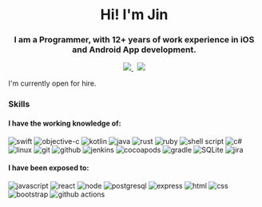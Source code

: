 <h1 align="center"> Hi! I'm Jin</h1>

<h3 align="center">I am a Programmer, with 12+ years of work experience in iOS and Android App development.</h3>

<p align="center">
  <a target="_blank" href="https://www.linkedin.com/in/jin-xu-programmer/" target="_blank">
    <img src="https://img.shields.io/badge/linkedin-%230077B5.svg?style=for-the-badge&logo=linkedin&logoColor=white"/>
  </a>
  &nbsp;
  <a target="_blank" href="https://www.twitter.com/sojingle/" target="_blank">
    <img src="https://img.shields.io/badge/X-%23000000.svg?style=for-the-badge&logo=X&logoColor=white"/>
  </a>
</p>

I'm currently open for hire.

<h3>Skills</h3>
<h4>I have the working knowledge of:</h4>
<p>
  <img src="https://img.shields.io/badge/swift-F54A2A?style=for-the-badge&logo=swift&logoColor=white" alt="swift">
  <img src="https://img.shields.io/badge/OBJECTIVE--C-%233A95E3.svg?style=for-the-badge&logo=apple&logoColor=white" alt="objective-c">
  <img src="https://img.shields.io/badge/kotlin-%237F52FF.svg?style=for-the-badge&logo=kotlin&logoColor=white" alt="kotlin">
  <img src="https://img.shields.io/badge/java-%23ED8B00.svg?style=for-the-badge&logo=openjdk&logoColor=white" alt="java">
  <img src="https://img.shields.io/badge/rust-%23000000.svg?style=for-the-badge&logo=rust&logoColor=white" alt="rust">
  <img src="https://img.shields.io/badge/ruby-%23CC342D.svg?style=for-the-badge&logo=ruby&logoColor=white" alt="ruby">
  <img src="https://img.shields.io/badge/shell_script-%23121011.svg?style=for-the-badge&logo=gnu-bash&logoColor=white" alt="shell script">
  <img src="https://img.shields.io/badge/c%23-%23239120.svg?style=for-the-badge&logo=csharp&logoColor=white" alt="c#">
  <img src="https://img.shields.io/badge/Linux-FCC624?style=for-the-badge&logo=linux&logoColor=black" alt="linux">
  <img src="https://img.shields.io/badge/git-%23F05033.svg?style=for-the-badge&logo=git&logoColor=white" alt="git">
  <img src="https://img.shields.io/badge/github-%23121011.svg?style=for-the-badge&logo=github&logoColor=white" alt="github">
  <img src="https://img.shields.io/badge/jenkins-%232C5263.svg?style=for-the-badge&logo=jenkins&logoColor=white" alt="jenkins">
  <img src="https://img.shields.io/badge/CocoaPods-%23EE3322.svg?style=for-the-badge&logo=CocoaPods&logoColor=white" alt="cocoapods">
  <img src="https://img.shields.io/badge/Gradle-02303A.svg?style=for-the-badge&logo=Gradle&logoColor=white" alt="gradle">
  <img src="https://img.shields.io/badge/sqlite-%2307405e.svg?style=for-the-badge&logo=sqlite&logoColor=white" alt="SQLite">
  <img src="https://img.shields.io/badge/jira-%230A0FFF.svg?style=for-the-badge&logo=jira&logoColor=white" alt="jira">
</p>

<h4>I have been exposed to:</h4>
<p>
  <img src="https://img.shields.io/badge/JavaScript-F7DF1E?style=for-the-badge&logo=javascript&logoColor=black" alt="javascript">
  <img src="https://img.shields.io/badge/React-20232A?style=for-the-badge&logo=react&logoColor=61DAFB" alt="react">
  <img src="https://img.shields.io/badge/Node.js-43853D?style=for-the-badge&logo=node.js&logoColor=white" alt="node">
  <img src="https://img.shields.io/badge/PostgreSQL-316192?style=for-the-badge&logo=postgresql&logoColor=white" alt="postgresql">  
  <img src="https://img.shields.io/badge/Express.js-404D59?style=for-the-badge" alt="express">
  <img src="https://img.shields.io/badge/HTML5-E34F26?style=for-the-badge&logo=html5&logoColor=white" alt="html">
  <img src="https://img.shields.io/badge/CSS3-1572B6?style=for-the-badge&logo=css3&logoColor=white" alt="css">
  <img src="https://img.shields.io/badge/Bootstrap-563D7C?style=for-the-badge&logo=bootstrap&logoColor=white" alt="bootstrap">
  <img src="https://img.shields.io/badge/github%20actions-%232671E5.svg?style=for-the-badge&logo=githubactions&logoColor=white" alt="github actions">
</p>
